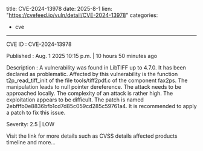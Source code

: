  
title: CVE-2024-13978
date: 2025-8-1
lien: "https://cvefeed.io/vuln/detail/CVE-2024-13978"
categories:
  - cve
---

CVE ID : CVE-2024-13978

Published :  Aug. 1
2025
10:15 p.m. | 10 hours
50 minutes ago

Description : A vulnerability was found in LibTIFF up to 4.7.0. It has been declared as problematic. Affected by this vulnerability is the function t2p_read_tiff_init of the file tools/tiff2pdf.c of the component fax2ps. The manipulation leads to null pointer dereference. The attack needs to be approached locally. The complexity of an attack is rather high. The exploitation appears to be difficult. The patch is named 2ebfffb0e8836bfb1cd7d85c059cd285c59761a4. It is recommended to apply a patch to fix this issue.

Severity: 2.5 | LOW

Visit the link for more details
such as CVSS details
affected products
timeline
and more...
